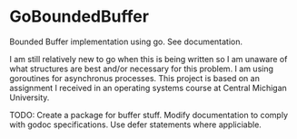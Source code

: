 GoBoundedBuffer
===============

Bounded Buffer implementation using go. See documentation.

I am still relatively new to go when this is
being written so I am unaware of what structures
are best and/or necessary for this problem. I 
am using goroutines for asynchronus processes.
This project is based on an assignment 
I received in an operating systems course at Central
Michigan University.

TODO: Create a package for buffer stuff. Modify documentation to comply with godoc specifications. Use defer statements where appliciable.
